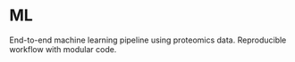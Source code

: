 # ML
End-to-end machine learning pipeline using proteomics data. Reproducible workflow with modular code.
